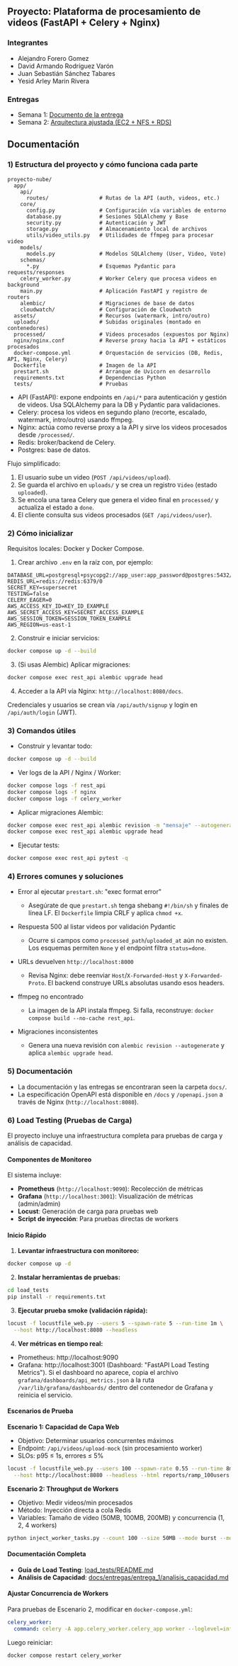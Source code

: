 ## Proyecto: Plataforma de procesamiento de videos (FastAPI + Celery + Nginx)
### Integrantes
- Alejandro Forero Gomez
- David Armando Rodríguez Varón
- Juan Sebastián Sánchez Tabares
- Yesid Arley Marin Rivera

### Entregas
- Semana 1: [Documento de la entrega](./docs/entregas/semana_1/semana_1.md)
- Semana 2: [Arquitectura ajustada (EC2 + NFS + RDS)](./docs/entregas/entrega_2/entrega_2.md)
## Documentación
### 1) Estructura del proyecto y cómo funciona cada parte

```
proyecto-nube/
  app/
    api/
      routes/                # Rutas de la API (auth, videos, etc.)
    core/
      config.py              # Configuración vía variables de entorno
      database.py            # Sesiones SQLAlchemy y Base
      security.py            # Autenticación y JWT
      storage.py             # Almacenamiento local de archivos
      utils/video_utils.py   # Utilidades de ffmpeg para procesar video
    models/
      models.py              # Modelos SQLAlchemy (User, Video, Vote)
    schemas/
      *.py                   # Esquemas Pydantic para requests/responses
    celery_worker.py         # Worker Celery que procesa videos en background
    main.py                  # Aplicación FastAPI y registro de routers
    alembic/                 # Migraciones de base de datos
    cloudwatch/              # Configuración de Cloudwatch
  assets/                    # Recursos (watermark, intro/outro)
  uploads/                   # Subidas originales (montado en contenedores)
  processed/                 # Videos procesados (expuestos por Nginx)
  nginx/nginx.conf           # Reverse proxy hacia la API + estáticos procesados
  docker-compose.yml         # Orquestación de servicios (DB, Redis, API, Nginx, Celery)
  Dockerfile                 # Imagen de la API
  prestart.sh                # Arranque de Uvicorn en desarrollo
  requirements.txt           # Dependencias Python
  tests/                     # Pruebas
```

- API (FastAPI): expone endpoints en `/api/*` para autenticación y gestión de videos. Usa SQLAlchemy para la DB y Pydantic para validaciones.
- Celery: procesa los videos en segundo plano (recorte, escalado, watermark, intro/outro) usando ffmpeg.
- Nginx: actúa como reverse proxy a la API y sirve los videos procesados desde `/processed/`.
- Redis: broker/backend de Celery.
- Postgres: base de datos.

Flujo simplificado:
1. El usuario sube un video (`POST /api/videos/upload`).
2. Se guarda el archivo en `uploads/` y se crea un registro `Video` (estado `uploaded`).
3. Se encola una tarea Celery que genera el video final en `processed/` y actualiza el estado a `done`.
4. El cliente consulta sus videos procesados (`GET /api/videos/user`).

### 2) Cómo inicializar

Requisitos locales: Docker y Docker Compose.

1. Crear archivo `.env` en la raíz con, por ejemplo:
```
DATABASE_URL=postgresql+psycopg2://app_user:app_password@postgres:5432/app_db
REDIS_URL=redis://redis:6379/0
SECRET_KEY=supersecret
TESTING=false
CELERY_EAGER=0
AWS_ACCESS_KEY_ID=KEY_ID_EXAMPLE
AWS_SECRET_ACCESS_KEY=SECRET_ACCESS_EXAMPLE
AWS_SESSION_TOKEN=SESSION_TOKEN_EXAMPLE
AWS_REGION=us-east-1
```
2. Construir e iniciar servicios:
```bash
docker compose up -d --build
```
3. (Si usas Alembic) Aplicar migraciones:
```bash
docker compose exec rest_api alembic upgrade head
```
4. Acceder a la API vía Nginx: `http://localhost:8080/docs`.

Credenciales y usuarios se crean vía `/api/auth/signup` y login en `/api/auth/login` (JWT).

### 3) Comandos útiles

- Construir y levantar todo:
```bash
docker compose up -d --build
```
- Ver logs de la API / Nginx / Worker:
```bash
docker compose logs -f rest_api
docker compose logs -f nginx
docker compose logs -f celery_worker
```
- Aplicar migraciones Alembic:
```bash
docker compose exec rest_api alembic revision -m "mensaje" --autogenerate
docker compose exec rest_api alembic upgrade head
```
- Ejecutar tests:
```bash
docker compose exec rest_api pytest -q
```

### 4) Errores comunes y soluciones

- Error al ejecutar `prestart.sh`: "exec format error"
  - Asegúrate de que `prestart.sh` tenga shebang `#!/bin/sh` y finales de línea LF. El `Dockerfile` limpia CRLF y aplica `chmod +x`.

- Respuesta 500 al listar videos por validación Pydantic
  - Ocurre si campos como `processed_path`/`uploaded_at` aún no existen. Los esquemas permiten `None` y el endpoint filtra `status=done`.

- URLs devuelven `http://localhost:8000`
  - Revisa Nginx: debe reenviar `Host`/`X-Forwarded-Host` y `X-Forwarded-Proto`. El backend construye URLs absolutas usando esos headers.

- ffmpeg no encontrado
  - La imagen de la API instala ffmpeg. Si falla, reconstruye: `docker compose build --no-cache rest_api`.

- Migraciones inconsistentes
  - Genera una nueva revisión con `alembic revision --autogenerate` y aplica `alembic upgrade head`.

### 5) Documentación

- La documentación  y las entregas se encontraran  seen la carpeta `docs/`.
- La especificación OpenAPI está disponible en `/docs` y `/openapi.json` a través de Nginx (`http://localhost:8080`).

### 6) Load Testing (Pruebas de Carga)

El proyecto incluye una infraestructura completa para pruebas de carga y análisis de capacidad.

#### Componentes de Monitoreo

El sistema incluye:
- **Prometheus** (`http://localhost:9090`): Recolección de métricas
- **Grafana** (`http://localhost:3001`): Visualización de métricas (admin/admin)
- **Locust**: Generación de carga para pruebas web
- **Script de inyección**: Para pruebas directas de workers

#### Inicio Rápido

1. **Levantar infraestructura con monitoreo:**
```bash
docker compose up -d
```

2. **Instalar herramientas de pruebas:**
```bash
cd load_tests
pip install -r requirements.txt
```

3. **Ejecutar prueba smoke (validación rápida):**
```bash
locust -f locustfile_web.py --users 5 --spawn-rate 5 --run-time 1m \
  --host http://localhost:8080 --headless
```

4. **Ver métricas en tiempo real:**
- Prometheus: http://localhost:9090
- Grafana: http://localhost:3001 (Dashboard: "FastAPI Load Testing Metrics").
  Si el dashboard no aparece, copia el archivo `grafana/dashboards/api_metrics.json` a la ruta `/var/lib/grafana/dashboards/` dentro del contenedor de Grafana y reinicia el servicio.

#### Escenarios de Prueba

**Escenario 1: Capacidad de Capa Web**
- Objetivo: Determinar usuarios concurrentes máximos
- Endpoint: `/api/videos/upload-mock` (sin procesamiento worker)
- SLOs: p95 ≤ 1s, errores ≤ 5%

```bash
locust -f locustfile_web.py --users 100 --spawn-rate 0.55 --run-time 8m \
  --host http://localhost:8080 --headless --html reports/ramp_100users.html
```

**Escenario 2: Throughput de Workers**
- Objetivo: Medir videos/min procesados
- Método: Inyección directa a cola Redis
- Variables: Tamaño de video (50MB, 100MB, 200MB) y concurrencia (1, 2, 4 workers)

```bash
python inject_worker_tasks.py --count 100 --size 50MB --mode burst --monitor
```

#### Documentación Completa

- **Guía de Load Testing**: [load_tests/README.md](load_tests/README.md)
- **Análisis de Capacidad**: [docs/entregas/entrega_1/analisis_capacidad.md](docs/entregas/entrega_1/analisis_capacidad.md)

#### Ajustar Concurrencia de Workers

Para pruebas de Escenario 2, modificar en `docker-compose.yml`:

```yaml
celery_worker:
  command: celery -A app.celery_worker.celery_app worker --loglevel=info --concurrency=4
```

Luego reiniciar:
```bash
docker compose restart celery_worker
```

